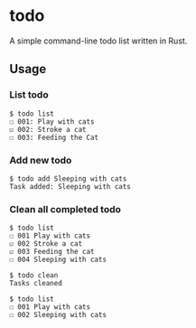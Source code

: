 # todo

A simple command-line todo list written in Rust.

## Usage

### List todo

```
$ todo list
☐ 001: Play with cats
☑ 002: Stroke a cat
☐ 003: Feeding the Cat
```

### Add new todo

```
$ todo add Sleeping with cats
Task added: Sleeping with cats
```

### Clean all completed todo

```
$ todo list
☐ 001 Play with cats
☑ 002 Stroke a cat
☑ 003 Feeding the cat
☐ 004 Sleeping with cats

$ todo clean
Tasks cleaned

$ todo list
☐ 001 Play with cats
☐ 002 Sleeping with cats
```
